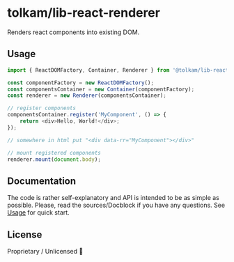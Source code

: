 # tolkam/lib-react-renderer

Renders react components into existing DOM.

## Usage

````ts
import { ReactDOMFactory, Container, Renderer } from '@tolkam/lib-react-renderer';

const componentFactory = new ReactDOMFactory();
const componentsContainer = new Container(componentFactory);
const renderer = new Renderer(componentsContainer);

// register components
componentsContainer.register('MyComponent', () => {
    return <div>Hello, World!</div>;
});

// somewhere in html put "<div data-rr="MyComponent"></div>"

// mount registered components
renderer.mount(document.body);
````

## Documentation

The code is rather self-explanatory and API is intended to be as simple as possible. Please, read the sources/Docblock if you have any questions. See [Usage](#usage) for quick start.

## License

Proprietary / Unlicensed 🤷
